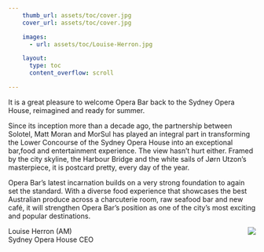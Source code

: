```yaml
---
    thumb_url: assets/toc/cover.jpg
    cover_url: assets/toc/cover.jpg

    images:
      - url: assets/toc/Louise-Herron.jpg

    layout:
      type: toc
      content_overflow: scroll

---
```


It is a great pleasure to welcome Opera Bar back to the Sydney Opera House, reimagined and ready for summer.

Since its inception more than a decade ago, the partnership between Solotel, Matt Moran and MorSul has played an integral part in transforming the Lower Concourse of the Sydney Opera House into an exceptional bar,food and entertainment experience. The view hasn’t hurt either. Framed by the city skyline, the Harbour Bridge and the white sails of Jørn Utzon’s masterpiece, it is postcard pretty, every day of the year.

Opera Bar’s latest incarnation builds on a very strong foundation to again set the standard. With a diverse food experience that showcases the best Australian produce across a charcuterie room, raw seafood bar and new café, it will strengthen Opera Bar’s position as one of the city’s most exciting and popular destinations.

<img class="author" src="assets/toc/Louise-Herron.jpg" data-media-id="images:1" style="float: right">

Louise Herron (AM)<br>
Sydney Opera House CEO
